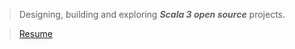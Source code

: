 >Designing, building and exploring ***Scala 3 open source*** projects.

<!---
>![Stats](https://github-readme-stats.vercel.app/api?username=objektwerks&show_icons=true&hide_border=true)
--->

<!---
>![Stats](https://github-readme-stats.vercel.app/api/top-langs?username=objektwerks&hide=css,html,javascript)
--->

<!---
>Top annual commits:  ***18,464***
--->

<!---
>Top monthly commits: ***2,154***
--->

>[Resume](https://github.com/objektwerks/resume)

<!--- https://github.com/anuraghazra/github-readme-stats --->

